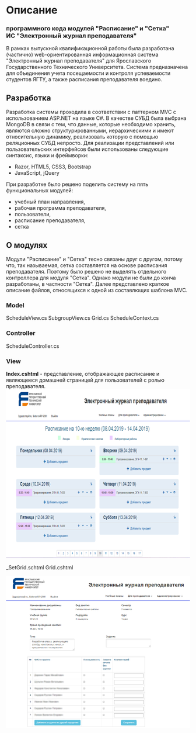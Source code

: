 # Описание
### программного кода модулей "Расписание" и "Сетка"<br />ИС "Электронный журнал преподавателя"

В рамках выпускной квалификационной работы была разработана (частично) web-ориентированная информационная система "Электронный журнал преподавателя" для Ярославского Государственного Технического Университета. Система предназначена для объединения учета посещаемости и контроля успеваемости студентов ЯГТУ, а также расписания преподавателя воедино. 

## Разработка

Разработка системы проходила в соответствии с паттерном MVC с использованием ASP.NET на языке C#. В качестве СУБД была выбрана MongoDB в связи с тем, что данные, которые необходимо хранить, являются сложно структурированными, иерархическими и имеют относительную динамику, реализовать которую с помощью реляционных СУБД непросто.
Для реализации представлений или пользовательских интерфейсов были использованы следующие синтаксис, языки и фреймворки:
- Razor, HTML5, CSS3, Bootstrap
- JavaScript, jQuery

При разработке было решено поделить систему на пять функциональных модулей:
- учебный план направления,
- рабочая программа преподавателя,
- пользователи,
- расписание преподавателя,
- сетка

## О модулях

Модули "Расписание" и "Сетка" тесно связаны друг с другом, потому что, так называемая, сетка составляется на основе расписания преподавателя. Поэтому было решено не выделять отдельного контроллера для модуля "Сетка". Однако модули не были до конча разработаны, в частности "Сетка".
Далее представлено краткое описание файлов, относящихся к одной из составлющих шаблона MVC.

### Model

ScheduleView.cs
SubgroupView.cs
Grid.cs
ScheduleContext.cs

### Controller

ScheduleController.cs

### View

**Index.cshtml** - представление, отображающее расписание и являющееся домашней страницей для пользователей с ролью преподавателя.<br />
<img src="https://github.com/SedatDon3/MVC-WebApp/blob/master/Screenshots/Index.png?raw=true" width="686" height="462">

\_SetGrid.schtml
Grid.cshtml


![](https://github.com/SedatDon3/MVC-WebApp/blob/master/Screenshots/Grid.png?raw=true)
